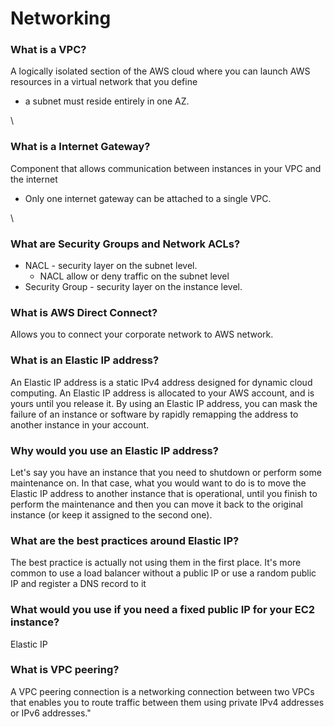 # Networking

### What is a VPC?

A logically isolated section of the AWS cloud where you can launch AWS resources in a virtual network that you define

* a subnet must reside entirely in one AZ.

\\

### What is a Internet Gateway?

Component that allows communication between instances in your VPC and the internet

* Only one internet gateway can be attached to a single VPC.

\\

### What are Security Groups and Network ACLs?

* NACL - security layer on the subnet level.
  * NACL allow or deny traffic on the subnet level
* Security Group - security layer on the instance level.

### What is AWS Direct Connect?

Allows you to connect your corporate network to AWS network.

### What is an Elastic IP address?

An Elastic IP address is a static IPv4 address designed for dynamic cloud computing. An Elastic IP address is allocated to your AWS account, and is yours until you release it. By using an Elastic IP address, you can mask the failure of an instance or software by rapidly remapping the address to another instance in your account.

### Why would you use an Elastic IP address?

Let's say you have an instance that you need to shutdown or perform some maintenance on. In that case, what you would want to do is to move the Elastic IP address to another instance that is operational, until you finish to perform the maintenance and then you can move it back to the original instance (or keep it assigned to the second one).

### What are the best practices around Elastic IP?

The best practice is actually not using them in the first place. It's more common to use a load balancer without a public IP or use a random public IP and register a DNS record to it

###

### What would you use if you need a fixed public IP for your EC2 instance?

Elastic IP

###

### What is VPC peering?

A VPC peering connection is a networking connection between two VPCs that enables you to route traffic between them using private IPv4 addresses or IPv6 addresses."
